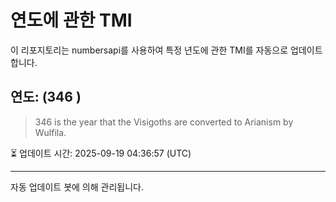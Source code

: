 
# 연도에 관한 TMI

이 리포지토리는 numbersapi를 사용하여 특정 년도에 관한 TMI를 자동으로 업데이트합니다.

## 연도: (346 )
> 346 is the year that the Visigoths are converted to Arianism by Wulfila.

⏳ 업데이트 시간: 2025-09-19 04:36:57 (UTC)

---
자동 업데이트 봇에 의해 관리됩니다.
